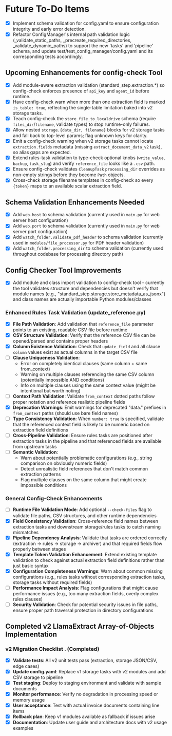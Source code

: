 # Future To-Do Items

- [x] Implement schema validation for config.yaml to ensure configuration integrity and early error detection.
- [x] Refactor ConfigManager's internal path validation logic (_validate_static_paths, _precreate_required_directories, _validate_dynamic_paths) to support the new 'tasks' and 'pipeline' schema, and update test/test_config_manager/config.yaml and its corresponding tests accordingly.

## Upcoming Enhancements for config-check Tool

- [x] Add module-aware extraction validation (standard_step.extraction.*) so config-check enforces presence of `api_key` and `agent_id` before runtime.
- [x] Have config-check warn when more than one extraction field is marked `is_table: true`, reflecting the single-table limitation baked into v2 storage tasks.
- [x] Teach config-check the `store_file_to_localdrive` schema (require `files_dir`/`filename`, validate types) to stop runtime-only failures.
- [x] Allow nested `storage.{data_dir, filename}` blocks for v2 storage tasks and fall back to top-level params; flag unknown keys for clarity.
- [x] Emit a config-check warning when v2 storage tasks cannot locate `extraction.fields` metadata (missing `extract_document_data_v2` task), so alias gaps are expected.
- [x] Extend rules-task validation to type-check optional knobs (`write_value`, `backup`, `task_slug`) and verify `reference_file` looks like a `.csv` path.
- [x] Ensure config-check validates `CleanupTask` `processing_dir` overrides as non-empty strings before they become `Path` objects.
- [x] Cross-check storage filename templates in config-check so every `{token}` maps to an available scalar extraction field.

## Schema Validation Enhancements Needed

- [x] Add `web.host` to schema validation (currently used in `main.py` for web server host configuration)
- [x] Add `web.port` to schema validation (currently used in `main.py` for web server port configuration)
- [x] Add `watch_folder.validate_pdf_header` to schema validation (currently used in `modules/file_processor.py` for PDF header validation)
- [x] Add `watch_folder.processing_dir` to schema validation (currently used throughout codebase for processing directory path)

## Config Checker Tool Improvements

- [x] Add module and class import validation to config-check tool - currently the tool validates structure and dependencies but doesn't verify that module names (e.g., "standard_step.storage.store_metadata_as_jsonx") and class names are actually importable Python modules/classes

### Enhanced Rules Task Validation (update_reference.py)

- [x] **File Path Validation**: Add validation that `reference_file` parameter points to an existing, readable CSV file before runtime
- [x] **CSV Structure Validation**: Verify that the reference CSV file can be opened/parsed and contains proper headers
- [x] **Column Existence Validation**: Check that `update_field` and all clause `column` values exist as actual columns in the target CSV file
- [ ] **Clause Uniqueness Validation**: 
  - Error on completely identical clauses (same column + same from_context)
  - Warning on multiple clauses referencing the same CSV column (potentially impossible AND conditions)
  - Info on multiple clauses using the same context value (might be intentional but worth noting)
- [ ] **Context Path Validation**: Validate `from_context` dotted paths follow proper notation and reference realistic pipeline fields
- [x] **Deprecation Warnings**: Emit warnings for deprecated "data." prefixes in `from_context` paths (should use bare field names)
- [ ] **Type Consistency Validation**: When `number: true` is specified, validate that the referenced context field is likely to be numeric based on extraction field definitions
- [ ] **Cross-Pipeline Validation**: Ensure rules tasks are positioned after extraction tasks in the pipeline and that referenced fields are available from upstream tasks
- [ ] **Semantic Validation**: 
  - Warn about potentially problematic configurations (e.g., string comparison on obviously numeric fields)
  - Detect unrealistic field references that don't match common extraction patterns
  - Flag multiple clauses on the same column that might create impossible conditions

### General Config-Check Enhancements

- [ ] **Runtime File Validation Mode**: Add optional `--check-files` flag to validate file paths, CSV structures, and other runtime dependencies
- [x] **Field Consistency Validation**: Cross-reference field names between extraction tasks and downstream storage/rules tasks to catch naming mismatches
- [x] **Pipeline Dependency Analysis**: Validate that tasks are ordered correctly (extraction → rules → storage → archiver) and that required fields flow properly between stages
- [x] **Template Token Validation Enhancement**: Extend existing template validation to check against actual extraction field definitions rather than just basic syntax
- [x] **Configuration Completeness Warnings**: Warn about common missing configurations (e.g., rules tasks without corresponding extraction tasks, storage tasks without required fields)
- [ ] **Performance Impact Analysis**: Flag configurations that might cause performance issues (e.g., too many extraction fields, overly complex rules clauses)
- [ ] **Security Validation**: Check for potential security issues in file paths, ensure proper path traversal protection in directory configurations

## Completed v2 LlamaExtract Array-of-Objects Implementation

### v2 Migration Checklist . (Completed)
- [x] **Validate tests**: All v2 unit tests pass (extraction, storage JSON/CSV, edge cases)
- [x] **Update config.yaml**: Replace v1 storage tasks with v2 modules and add CSV storage to pipeline
- [x] **Test staging**: Deploy to staging environment and validate with sample documents
- [x] **Monitor performance**: Verify no degradation in processing speed or memory usage
- [x] **User acceptance**: Test with actual invoice documents containing line items
- [x] **Rollback plan**: Keep v1 modules available as fallback if issues arise
- [x] **Documentation**: Update user guide and architecture docs with v2 usage examples
